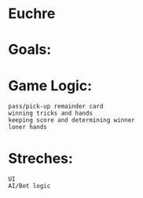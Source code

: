# Euchre

# Goals:
  # Game Logic:
    pass/pick-up remainder card
    winning tricks and hands
    keeping score and determining winner
    loner hands 

  # Streches:
    UI
    AI/Bot logic
    
